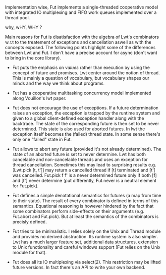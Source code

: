 
 Implementation wise, Fut implements a single-threaded cooperative
 model with integrated IO multiplexing and FIFO work queues
 implemented over a thread pool.

why, wHY, WHY ? 

 Main reasons for Fut is disatisfaction with the algebra of Lwt's
 combinators w.r.t to the treatement of exceptions and cancellation
 aswell as with the concepts exposed. The following points highlight
 some of the differences between Lwt and Fut. I don't have a precise
 account for async (don't want to bring in the core library).


* Fut puts the emphasis on *values* rather than execution by using the
  concept of future and promises. Lwt center around the notion of
  thread. This is mainly a question of vocabulary, but vocabulary
  shapes our minds and the way we think about programs.

* Fut has a cooperative multitasking concurrency model implemented
  along Vouillon's lwt paper.

* Fut does not encourage the use of exceptions. If a future
  determination raises an exception, the exception is trapped by the
  runtime system and given to a global client-defined exception
  handler along with the backtrace. The state of the corresponding
  future is then set to be never determined. This state is also used
  for aborted futures. In lwt the exception itself becomes the
  (failed) thread state. In some sense there's only one "failed" state
  in Fut.

* Fut allows to abort any future (provided it's not already
  determined).  The state of an aborted future is set to never
  determine.  Lwt has both cancelable and non-cancelable threads and
  uses an exception for thread cancellation. Sometimes this may lead
  to surprising results e.g. [Lwt.pick [t, t']] may return a cancelled
  thread if [t] terminated and [t'] was cancelled. Fut.pick f f' is a
  never determined future only if both [f] and [f'] never determine
  (put differently, Fut.never is a neutral element for Fut.pick).

* Fut defines a simple denotational semantics for futures (a map from
  time to their state). The result of every combinator is defined in
  terms of this semantics. Equational reasoning is however hindered by
  the fact that some combinators perform side-effects on their
  arguments (e.g. Fut.abort and Fut.pick). But at least the semantics
  of the combinators is precisly defined.
   
* Fut tries to be minimalistic. I relies solely on the Unix and Thread
  module and provides no derived abstraction. Its runtime system is
  also simpler. Lwt has a much larger feature set, additional data
  structures, extension to Unix functionality and careful windows
  support (Fut relies on the Unix module for that).

* Fut does all its IO multiplexing via select(2). This restriction may
  be lifted future versions. In fact there's an API to write your own
  backend.
